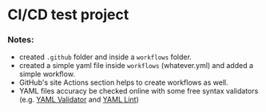 # CI/CD test project

### Notes:

- created `.github` folder and inside a `workflows` folder.
- created a simple yaml file inside `workflows` (whatever.yml) and added a simple workflow.
- GitHub's site Actions section helps to create workflows as well.
- YAML files accuracy be checked online with some free syntax validators (e.g. [YAML Validator](https://jsonformatter.org/yaml-validator) and [YAML Lint](http://www.yamllint.com/))
